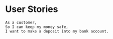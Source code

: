 
# User Stories

```
As a customer,
So I can keep my money safe,
I want to make a deposit into my bank account.
```
